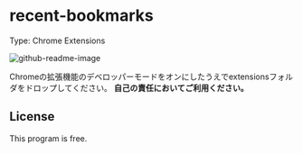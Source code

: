 # recent-bookmarks

Type: Chrome Extensions

![github-readme-image](https://github.com/user-attachments/assets/90609a76-cdeb-487c-89c8-3bbd8b8fc42f)

Chromeの拡張機能のデベロッパーモードをオンにしたうえでextensionsフォルダをドロップしてください。  **自己の責任においてご利用ください。**

## License

This program is free.
